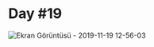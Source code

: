 # Day #19

![Ekran Görüntüsü - 2019-11-19 12-56-03](https://user-images.githubusercontent.com/30186772/69136532-0dd6ab80-0acc-11ea-83b6-f328657ca71f.png)
